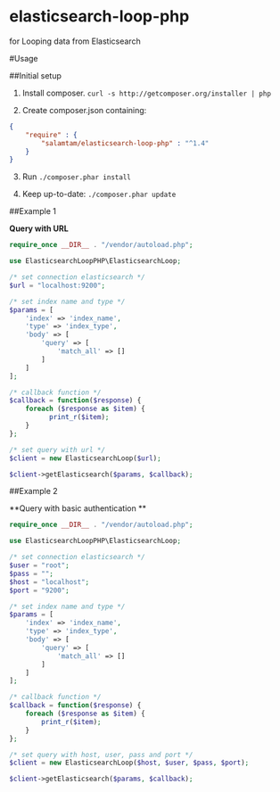 # elasticsearch-loop-php
for Looping data from Elasticsearch

#Usage

##Initial setup

1. Install composer. `curl -s http://getcomposer.org/installer | php`

2. Create composer.json containing:
  ```json
  {
      "require" : {
          "salamtam/elasticsearch-loop-php" : "^1.4"
      }
  }
  ```
3. Run `./composer.phar install`

4. Keep up-to-date: `./composer.phar update`

##Example 1

**Query with URL**
```php
require_once __DIR__ . "/vendor/autoload.php";

use ElasticsearchLoopPHP\ElasticsearchLoop;

/* set connection elasticsearch */
$url = "localhost:9200";

/* set index name and type */
$params = [
    'index' => 'index_name',
    'type' => 'index_type',
    'body' => [
        'query' => [
            'match_all' => []
        ]
    ]
];

/* callback function */
$callback = function($response) {
    foreach ($response as $item) {
  		  print_r($item);
  	}
};

/* set query with url */
$client = new ElasticsearchLoop($url);

$client->getElasticsearch($params, $callback);
```

##Example 2

**Query with basic authentication **
```php
require_once __DIR__ . "/vendor/autoload.php";

use ElasticsearchLoopPHP\ElasticsearchLoop;

/* set connection elasticsearch */
$user = "root";
$pass = "";
$host = "localhost";
$port = "9200";

/* set index name and type */
$params = [
    'index' => 'index_name',
    'type' => 'index_type',
    'body' => [
        'query' => [
            'match_all' => []
        ]
    ]
];

/* callback function */
$callback = function($response) {
    foreach ($response as $item) {
        print_r($item);
    }
};

/* set query with host, user, pass and port */
$client = new ElasticsearchLoop($host, $user, $pass, $port);

$client->getElasticsearch($params, $callback);
```

